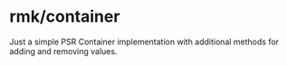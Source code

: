 # rmk/container

Just a simple PSR Container implementation with additional methods for 
adding and removing values.